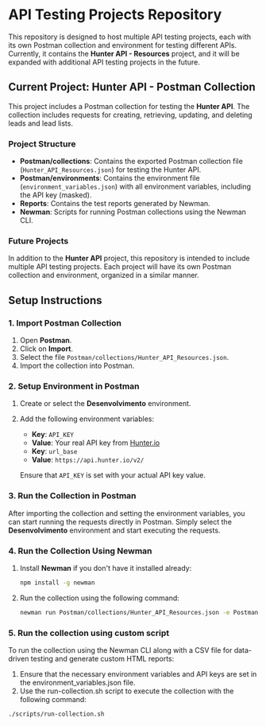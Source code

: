 # API Testing Projects Repository

This repository is designed to host multiple API testing projects, each with its own Postman collection and environment for testing different APIs. Currently, it contains the **Hunter API - Resources** project, and it will be expanded with additional API testing projects in the future.

## Current Project: Hunter API - Postman Collection

This project includes a Postman collection for testing the **Hunter API**. The collection includes requests for creating, retrieving, updating, and deleting leads and lead lists.

### Project Structure

- **Postman/collections**: Contains the exported Postman collection file (`Hunter_API_Resources.json`) for testing the Hunter API.
- **Postman/environments**: Contains the environment file (`environment_variables.json`) with all environment variables, including the API key (masked).
- **Reports**: Contains the test reports generated by Newman.
- **Newman**: Scripts for running Postman collections using the Newman CLI.

### Future Projects

In addition to the **Hunter API** project, this repository is intended to include multiple API testing projects. Each project will have its own Postman collection and environment, organized in a similar manner.

## Setup Instructions

### 1. Import Postman Collection

1. Open **Postman**.
2. Click on **Import**.
3. Select the file `Postman/collections/Hunter_API_Resources.json`.
4. Import the collection into Postman.

### 2. Setup Environment in Postman

1. Create or select the **Desenvolvimento** environment.
2. Add the following environment variables:
   - **Key**: `API_KEY`
   - **Value**: Your real API key from [Hunter.io](https://hunter.io)
   - **Key**: `url_base`
   - **Value**: `https://api.hunter.io/v2/`
   
   Ensure that `API_KEY` is set with your actual API key value.

### 3. Run the Collection in Postman

After importing the collection and setting the environment variables, you can start running the requests directly in Postman. Simply select the **Desenvolvimento** environment and start executing the requests.

### 4. Run the Collection Using Newman

1. Install **Newman** if you don't have it installed already:
   ```bash
   npm install -g newman

2. Run the collection using the following command:
   ```bash
   newman run Postman/collections/Hunter_API_Resources.json -e Postman/environments/environment_variables.json

### 5. Run the collection using custom script

To run the collection using the Newman CLI along with a CSV file for data-driven testing and generate custom HTML reports:

1. Ensure that the necessary environment variables and API keys are set in the environment_variables.json file.
2. Use the run-collection.sh script to execute the collection with the following command:
  ```bash
./scripts/run-collection.sh
